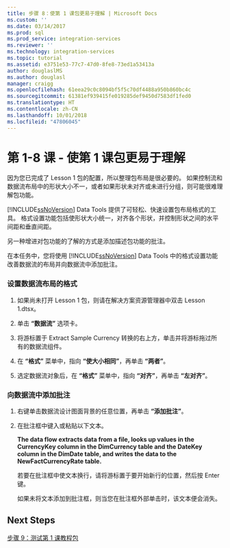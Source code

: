```yaml
---
title: 步骤 8：使第 1 课包更易于理解 | Microsoft Docs
ms.custom: ''
ms.date: 03/14/2017
ms.prod: sql
ms.prod_service: integration-services
ms.reviewer: ''
ms.technology: integration-services
ms.topic: tutorial
ms.assetid: e3751e53-77c7-47d0-8fe8-73ed1a53413a
author: douglaslMS
ms.author: douglasl
manager: craigg
ms.openlocfilehash: 61eea29c0c8094bf5f5c70df4488a950b860bc4c
ms.sourcegitcommit: 61381ef939415fe019285def9450d7583df1fed0
ms.translationtype: HT
ms.contentlocale: zh-CN
ms.lasthandoff: 10/01/2018
ms.locfileid: "47806045"
---
```

# <a name="lesson-1-8---making-the-lesson-1-package-easier-to-understand"></a>第 1-8 课 - 使第 1 课包更易于理解
因为您已完成了 Lesson 1 包的配置，所以整理包布局是很必要的。 如果控制流和数据流布局中的形状大小不一，或者如果形状未对齐或未进行分组，则可能很难理解包功能。  
  
[!INCLUDE[ssNoVersion](../includes/ssnoversion-md.md)] Data Tools 提供了可轻松、快速设置包布局格式的工具。 格式设置功能包括使形状大小统一，对齐各个形状，并控制形状之间的水平间距和垂直间距。  
  
另一种增进对包功能的了解的方式是添加描述包功能的批注。  
  
在本任务中，您将使用 [!INCLUDE[ssNoVersion](../includes/ssnoversion-md.md)] Data Tools 中的格式设置功能改善数据流的布局并向数据流中添加批注。  
  
### <a name="to-format-the-layout-of-the-data-flow"></a>设置数据流布局的格式  
  
1.  如果尚未打开 Lesson 1 包，则请在解决方案资源管理器中双击 Lesson 1.dtsx。  
  
2.  单击 **“数据流”** 选项卡。  
  
3.  将游标置于 Extract Sample Currency 转换的右上方，单击并将游标拖过所有的数据流组件。  
  
4.  在 **“格式”** 菜单中，指向 **“使大小相同”**，再单击 **“两者”**。  
  
5.  选定数据流对象后，在 **“格式”** 菜单中，指向 **“对齐”**，再单击 **“左对齐”**。  
  
### <a name="to-add-an-annotation-to-the-data-flow"></a>向数据流中添加批注  
  
1.  右键单击数据流设计图面背景的任意位置，再单击 **“添加批注”**。  
  
2.  在批注框中键入或粘贴以下文本。  
  
    **The data flow extracts data from a file, looks up values in the CurrencyKey column in the DimCurrency table and the DateKey column in the DimDate table, and writes the data to the NewFactCurrencyRate table.**  
  
    若要在批注框中使文本换行，请将游标置于要开始新行的位置，然后按 Enter 键。  
  
    如果未将文本添加到批注框，则当您在批注框外部单击时，该文本便会消失。  
  
## <a name="next-steps"></a>Next Steps  
[步骤 9：测试第 1 课教程包](../integration-services/lesson-1-9-testing-the-lesson-1-tutorial-package.md)  
  
  
  
